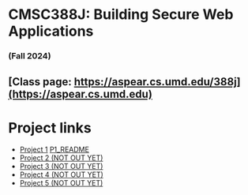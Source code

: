 # CMSC388J: Building Secure Web Applications
### (Fall 2024)

## [Class page: https://aspear.cs.umd.edu/388j](https://aspear.cs.umd.edu)

# Project links
 - [Project 1]() [P1_README](fall2024/projects/project01.md)
 - [Project 2 (NOT OUT YET)]()
 - [Project 3 (NOT OUT YET)]()
 - [Project 4 (NOT OUT YET)]()
 - [Project 5 (NOT OUT YET)]()

